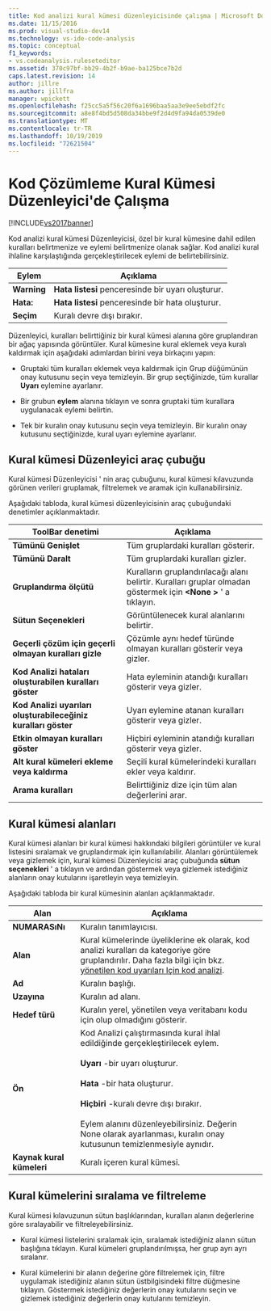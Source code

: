 ```yaml
---
title: Kod analizi kural kümesi düzenleyicisinde çalışma | Microsoft Docs
ms.date: 11/15/2016
ms.prod: visual-studio-dev14
ms.technology: vs-ide-code-analysis
ms.topic: conceptual
f1_keywords:
- vs.codeanalysis.ruleseteditor
ms.assetid: 370c97bf-bb29-4b2f-b9ae-ba125bce7b2d
caps.latest.revision: 14
author: jillre
ms.author: jillfra
manager: wpickett
ms.openlocfilehash: f25cc5a5f56c20f6a1696baa5aa3e9ee5ebdf2fc
ms.sourcegitcommit: a8e8f4bd5d508da34bbe9f2d4d9fa94da0539de0
ms.translationtype: MT
ms.contentlocale: tr-TR
ms.lasthandoff: 10/19/2019
ms.locfileid: "72621504"
---
```

# <a name="working-in-the-code-analysis-rule-set-editor"></a>Kod Çözümleme Kural Kümesi Düzenleyici'de Çalışma
[!INCLUDE[vs2017banner](../includes/vs2017banner.md)]

Kod analizi kural kümesi Düzenleyicisi, özel bir kural kümesine dahil edilen kuralları belirtmenize ve eylemi belirtmenize olanak sağlar. Kod analizi kural ihlaline karşılaştığında gerçekleştirilecek eylemi de belirtebilirsiniz.

|Eylem|Açıklama|
|------------|-----------------|
|**Warning**|**Hata listesi** penceresinde bir uyarı oluşturur.|
|**Hata:**|**Hata listesi** penceresinde bir hata oluşturur.|
|**Seçim**|Kuralı devre dışı bırakır.|

 Düzenleyici, kuralları belirttiğiniz bir kural kümesi alanına göre gruplandıran bir ağaç yapısında görüntüler. Kural kümesine kural eklemek veya kuralı kaldırmak için aşağıdaki adımlardan birini veya birkaçını yapın:

- Gruptaki tüm kuralları eklemek veya kaldırmak için Grup düğümünün onay kutusunu seçin veya temizleyin. Bir grup seçtiğinizde, tüm kurallar **Uyarı** eylemine ayarlanır.

- Bir grubun **eylem** alanına tıklayın ve sonra gruptaki tüm kurallara uygulanacak eylemi belirtin.

- Tek bir kuralın onay kutusunu seçin veya temizleyin. Bir kuralın onay kutusunu seçtiğinizde, kural uyarı eylemine ayarlanır.

## <a name="rule-set-editor-toolbar"></a>Kural kümesi Düzenleyici araç çubuğu
 Kural kümesi Düzenleyicisi ' nin araç çubuğunu, kural kümesi kılavuzunda görünen verileri gruplamak, filtrelemek ve aramak için kullanabilirsiniz.

 Aşağıdaki tabloda, kural kümesi düzenleyicisinin araç çubuğundaki denetimler açıklanmaktadır.

|ToolBar denetimi|Açıklama|
|---------------------|-----------------|
|**Tümünü Genişlet**|Tüm gruplardaki kuralları gösterir.|
|**Tümünü Daralt**|Tüm gruplardaki kuralları gizler.|
|**Gruplandırma ölçütü**|Kuralların gruplandırılacağı alanı belirtir. Kuralları gruplar olmadan göstermek için **\<None >** ' a tıklayın.|
|**Sütun Seçenekleri**|Görüntülenecek kural alanlarını belirtir.|
|**Geçerli çözüm için geçerli olmayan kuralları gizle**|Çözümle aynı hedef türünde olmayan kuralları gösterir veya gizler.|
|**Kod Analizi hataları oluşturabilen kuralları göster**|Hata eyleminin atandığı kuralları gösterir veya gizler.|
|**Kod Analizi uyarıları oluşturabileceğiniz kuralları göster**|Uyarı eylemine atanan kuralları gösterir veya gizler.|
|**Etkin olmayan kuralları göster**|Hiçbiri eyleminin atandığı kuralları gösterir veya gizler.|
|**Alt kural kümeleri ekleme veya kaldırma**|Seçili kural kümelerindeki kuralları ekler veya kaldırır.|
|**Arama kuralları**|Belirttiğiniz dize için tüm alan değerlerini arar.|

## <a name="rule-set-fields"></a>Kural kümesi alanları
 Kural kümesi alanları bir kural kümesi hakkındaki bilgileri görüntüler ve kural listesini sıralamak ve gruplandırmak için kullanılabilir. Alanları görüntülemek veya gizlemek için, kural kümesi Düzenleyicisi araç çubuğunda **sütun seçenekleri** ' a tıklayın ve ardından göstermek veya gizlemek istediğiniz alanların onay kutularını işaretleyin veya temizleyin.

 Aşağıdaki tabloda bir kural kümesinin alanları açıklanmaktadır.

|Alan|Açıklama|
|-----------|-----------------|
|**NUMARASıNı**|Kuralın tanımlayıcısı.|
|**Alan**|Kural kümelerinde üyeliklerine ek olarak, kod analizi kuralları da kategoriye göre gruplandırılır. Daha fazla bilgi için bkz. [yönetilen kod uyarıları Için kod analizi](../code-quality/code-analysis-for-managed-code-warnings.md).|
|**Ad**|Kuralın başlığı.|
|**Uzayına**|Kuralın ad alanı.|
|**Hedef türü**|Kuralın yerel, yönetilen veya veritabanı kodu için olup olmadığını gösterir.|
|**Ön**|Kod Analizi çalıştırmasında kural ihlal edildiğinde gerçekleştirilecek eylem.<br /><br /> **Uyarı** -bir uyarı oluşturur.<br /><br /> **Hata** -bir hata oluşturur.<br /><br /> **Hiçbiri** -kuralı devre dışı bırakır.<br /><br /> Eylem alanını düzenleyebilirsiniz. Değerin None olarak ayarlanması, kuralın onay kutusunun temizlenmesiyle aynıdır.|
|**Kaynak kural kümeleri**|Kuralı içeren kural kümesi.|

## <a name="sorting-and-filtering-rule-sets"></a>Kural kümelerini sıralama ve filtreleme
 Kural kümesi kılavuzunun sütun başlıklarından, kuralları alanın değerlerine göre sıralayabilir ve filtreleyebilirsiniz.

- Kural kümesi listelerini sıralamak için, sıralamak istediğiniz alanın sütun başlığına tıklayın. Kural kümeleri gruplandırılmışsa, her grup ayrı ayrı sıralanır.

- Kural kümelerini bir alanın değerine göre filtrelemek için, filtre uygulamak istediğiniz alanın sütun üstbilgisindeki filtre düğmesine tıklayın. Göstermek istediğiniz değerlerin onay kutularını seçin ve gizlemek istediğiniz değerlerin onay kutularını temizleyin.
